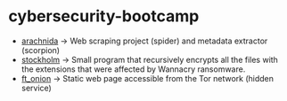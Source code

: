 # cybersecurity-bootcamp

- [arachnida](https://github.com/charlierdlp/arachnida) -> Web scraping project (spider) and metadata extractor (scorpion)
- [stockholm](https://github.com/charlierdlp/stockholm) -> Small program that recursively encrypts all the files with the extensions that were affected by Wannacry ransomware.
- [ft_onion](https://github.com/charlierdlp/ft_onion) -> Static web page accessible from the Tor network (hidden service)
